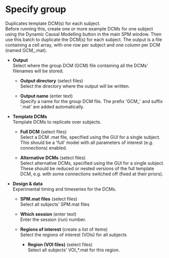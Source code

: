 # Specify group  
Duplicates template DCM(s) for each subject.  
Before running this, create one or more example DCMs for one subject using the Dynamic Causal Modelling button in the main SPM window. Then use this batch to duplicate the DCM(s) for each subject. The output is a file containing a cell array, with one row per subject and one column per DCM (named GCM_<name>.mat).  

* **Output**   
Select where the group DCM (GCM) file containing all the DCMs' filenames will be stored.  

    * **Output directory** (select files)  
    Select the directory where the output will be written.  

    * **Output name** (enter text)  
    Specify a name for the group DCM file. The prefix 'GCM_' and suffix '.mat' are added automatically.  

* **Template DCMs**   
Template DCMs to replicate over subjects.  

    * **Full DCM** (select files)  
    Select a DCM .mat file, specified using the GUI for a single subject. This should be a 'full' model with all parameters of interest (e.g. connections) enabled.  

    * **Alternative DCMs** (select files)  
    Select alternative DCMs, specified using the GUI for a single subject. These should be reduced or nested versions of the full template DCM, e.g. with some connections switched off (fixed at their priors).  

* **Design & data**   
Experimental timing and timeseries for the DCMs.  

    * **SPM.mat files** (select files)  
    Select all subjects' SPM.mat files  

    * **Which session** (enter text)  
    Enter the session (run) number.  

    * **Regions of interest** (create a list of items)  
    Select the regions of interest (VOIs) for all subjects  

        * **Region (VOI files)** (select files)  
        Select all subjects' VOI_*.mat for this region.  
